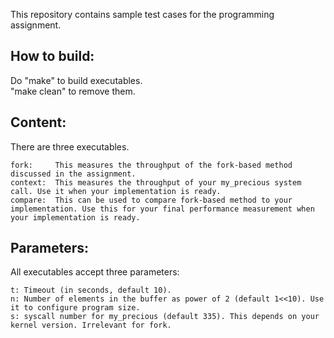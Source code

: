 This repository contains sample test cases for the programming assignment.

How to build:
-------------
Do "make" to build executables. <br />
"make clean" to remove them. <br />

Content:
--------
There are three executables. <br />
```
fork:     This measures the throughput of the fork-based method discussed in the assignment.
context:  This measures the throughput of your my_precious system call. Use it when your implementation is ready.
compare:  This can be used to compare fork-based method to your implementation. Use this for your final performance measurement when your implementation is ready.
```

Parameters:
-----------
All executables accept three parameters: <br />
```
t: Timeout (in seconds, default 10).
n: Number of elements in the buffer as power of 2 (default 1<<10). Use it to configure program size.
s: syscall number for my_precious (default 335). This depends on your kernel version. Irrelevant for fork. 
```
